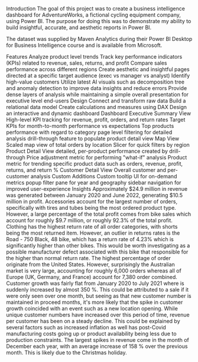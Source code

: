 Introduction
The goal of this project was to create a business intelligence dashboard for AdventureWorks, a fictional cycling equipment company, using Power BI. The purpose for doing this was to demonstrate my ability to build insightful, accurate, and aesthetic reports in Power BI.

The dataset was supplied by Maven Analytics during their Power BI Desktop for Business Intelligence course and is available from Microsoft.

Features
Analyze product level trends
Track key performance indicators (KPIs) related to revenue, sales, returns, and profit
Compare sales performance across different regions
Create aesthetic and insightful pages directed at a specific target audience (exec vs manager vs analyst)
Identify high-value customers
Utilize latest AI visuals such as decomposition tree and anomaly detection to improve data insights and reduce errors
Provide dense layers of analysis while maintaining a simple overall presentation for executive level end-users
Design
Connect and transform raw data
Build a relational data model
Create calculations and measures using DAX
Design an interactive and dynamic dashboard
Dashboard
Executive Summary View
High-level KPI tracking for revenue, profit, orders, and return rates
Target KPIs for month-to-month performance vs expectations
Top products performance with regard to category
page level filtering for detailed analysis
drill-through feature to populate product detail view
Map View
Scaled map view of total orders by location
Slicer for quick filters by region
Product Detail View
detailed, per-product performance created by drill-through
Price adjustment metric for performing "what-if" analysis
Product metric for trending specific product data such as orders, revenue, profit, returns, and return %
Customer Detail View
Overall customer and per-customer analysis
Custom Additions
Custom tooltip UI for on-demand metrics
popup filter pane for year and geography
sidebar navigation for improved user-experience
Insights
Approximately $24.9 million in revenue was generated between January 2020 and June 2022, generating $10.5 million in profit.
Accessories account for the largest number of orders, specifically with tires and tubes being the most ordered product type. However, a large percentage of the total profit comes from bike sales which account for roughly $9.7 million, or roughly 92.3% of the total profit.
Clothing has the highest return rate of all order categories, with shorts being the most returned item. However, an outlier in returns rates is the Road - 750 Black, 48 bike, which has a return rate of 4.23% which is significantly higher than other bikes. This would be worth investigating as a possible manufacturer defect associated with this bike that responsible for the higher than normal return rate.
The highest percentage of order originate from the United States. However, surprisingly the Australian market is very large, accounting for roughly 6,000 orders whereas all of Europe (UK, Germany, and France) account for 7,380 order combined.
Customer growth was fairly flat from January 2020 to July 2021 where is suddenly increased by almost 350 %. This could be attributed to a sale if it were only seen over one month, but seeing as that new customer number is maintained in proceed months, it's more likely that the spike in customer growth coincided with an event such as a new location opening.
While unique customer numbers have increased over this period of time, revenue per customer has been on a steady decline. This could be explained by several factors such as increased inflation as well has post-Covid manufacturing costs going up or product availability being less due to production constraints.
The largest spikes in revenue come in the month of December each year, with an average increase of 158 % over the previous month. This is likely due to the Christmas holiday.
